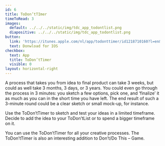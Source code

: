 ```yaml
---
id: 6
title: ToDon’tTImer
timeToRead: 3
images:
  default: ../../../static/img/tdc_app_todontlist.png
  diapositive: ../../../static/img/tdc_app_todontlist.png
button:
  link: 'https://itunes.apple.com/nl/app/todonttimer/id1218710160?l=en&mt=8'
  text: Donwload for IOS
checkbox:
  text: App
  title: ToDon’tTimer
  visible: 0
layout: horizontal-right
---
```


A process that takes you from idea to final product can take 3 weeks, but could as well take 3 months, 3 days, or 3 years. You could even go through the process in 3 minutes: you sketch a few options, pick one, and ‘finalize’ it as much as you can in the short time you have left. The end result of such a 3-minute round could be a clear sketch or small mock-up, for instance.

Use the ToDon’tTimer to sketch and test your ideas in a limited timeframe. Decide to add the idea to your ToDon’tList or to spend a bigger timeframe on it.

You can use the ToDon’tTimer for all your creative processes. The ToDon’tTimer is also an interesting addition to Don’t/Do This – Game.
